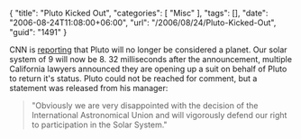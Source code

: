 {
	"title": "Pluto Kicked Out",
	"categories": [
		"Misc"
	],
	"tags": [],
	"date": "2006-08-24T11:08:00+06:00",
	"url": "/2006/08/24/Pluto-Kicked-Out",
	"guid": "1491"
}

CNN is <a href="http://www.cnn.com/2006/TECH/space/08/24/pluto.ap/index.html">reporting</a> that Pluto will no longer be considered a planet. Our solar system of 9 will now be 8. 32 milliseconds after the announcement, multiple California lawyers announced they are opening up a suit on behalf of Pluto to return it's status. Pluto could not be reached for comment, but a statement was released from his manager:

<blockquote>
"Obviously we are very disappointed with the decision of the International Astronomical Union and will vigorously defend our right to participation in the Solar System."
</blockquote>